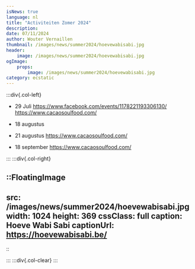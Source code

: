 ```yaml
---
isNews: true
language: nl
title: "Activiteiten Zomer 2024"
description: 
date: 07/11/2024
author: Wouter Vernaillen
thumbnail: /images/news/summer2024/hoevewabisabi.jpg
header:
    image: /images/news/summer2024/hoevewabisabi.jpg
ogImage:
    props:
        image: /images/news/summer2024/hoevewabisabi.jpg
category: ecstatic
---
```


:::div{.col-left}

* 29 Juli
  https://www.facebook.com/events/1178221193306130/
  https://www.cacaosoulfood.com/
* 18 augustus
  
* 21 augustus
https://www.cacaosoulfood.com/

* 18 september
https://www.cacaosoulfood.com/

:::
:::div{.col-right}

::FloatingImage
---
src: /images/news/summer2024/hoevewabisabi.jpg
width: 1024
height: 369
cssClass: full
caption: Hoeve Wabi Sabi
captionUrl: https://hoevewabisabi.be/
---
::

:::
:::div{.col-clear}
:::
